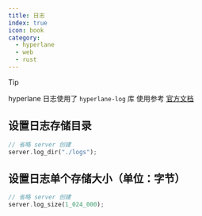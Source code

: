 ```yaml
---
title: 日志
index: true
icon: book
category:
  - hyperlane
  - web
  - rust
---
```


> [!tip]
> hyperlane 日志使用了 `hyperlane-log` 库
> 使用参考 [官方文档](../hyperlane-log/README.md)

## 设置日志存储目录

```rust
// 省略 server 创建
server.log_dir("./logs");
```

## 设置日志单个存储大小（单位：字节）

```rust
// 省略 server 创建
server.log_size(1_024_000);
```

<Bottom />
